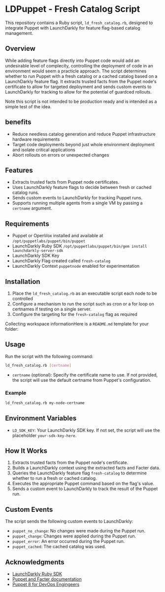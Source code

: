 # LDPuppet - Fresh Catalog Script

This repository contains a Ruby script, `ld_fresh_catalog.rb`, designed to integrate Puppet with LaunchDarkly for feature flag-based catalog management.

## Overview

While adding feature flags directly into Puppet code would add an undesirable level of complecity, controlling the deployment of code in an environment would seem a practicle approach. The script determines whether to run Puppet with a fresh catalog or a cached catalog based on a LaunchDarkly feature flag. It extracts trusted facts from the Puppet node's certificate to allow for targeted deployment and sends custom events to LaunchDarkly for tracking to allow for the potential of guardced rollouts.

Note this script is not intended to be production ready and is intended as a simple test of the idea.

## benefits

- Reduce needless catalog generation and reduce Puppet infrastructure hardware requirements
- Target code deployments beyond just whole environment deployment and isolate critical applications
- Abort rollouts on errors or unexpected changes

## Features

- Extracts trusted facts from Puppet node certificates.
- Uses LaunchDarkly feature flags to decide between fresh or cached catalog runs.
- Sends custom events to LaunchDarkly for tracking Puppet runs.
- Supports running multiple agents from a single VM by passing a `certname` argument.

## Requirements

- Puppet or OpenVox installed and available at `/opt/puppetlabs/puppet/bin/puppet`
- LaunchDarkly Ruby SDK `/opt/puppetlabs/puppet/bin/gem install launchdarkly-server-sdk`
- LaunchDarkly SDK Key
- LaunchDarkly Flag created called `fresh-catalog`
- LaunchDarkly Context `puppetnode` enabled for experimentation

## Installation

1. Place the `ld_fresh_catalog.rb` as an executable script each node to be controlled
2. Configure a mechanism to run the script such as cron or a for loop on certnames if testing on a single server.
3. Configure the targeting for the `fresh-catalog` flag as required

Collecting workspace informationHere is a `README.md` template for your folder:

## Usage

Run the script with the following command:

```bash
ld_fresh_catalog.rb [certname]
```

- `certname` (optional): Specify the certificate name to use. If not provided, the script will use the default certname from Puppet's configuration.

### Example

```bash
ld_fresh_catalog.rb my-node-certname
```

## Environment Variables

- `LD_SDK_KEY`: Your LaunchDarkly SDK key. If not set, the script will use the placeholder `your-sdk-key-here`.

## How It Works

1. Extracts trusted facts from the Puppet node's certificate.
2. Builds a LaunchDarkly context using the extracted facts and Facter data.
3. Queries the LaunchDarkly feature flag `fresh-catalog` to determine whether to run a fresh or cached catalog.
4. Executes the appropriate Puppet command based on the flag's value.
5. Sends a custom event to LaunchDarkly to track the result of the Puppet run.

## Custom Events

The script sends the following custom events to LaunchDarkly:

- `puppet_no_change`: No changes were made during the Puppet run.
- `puppet_change`: Changes were applied during the Puppet run.
- `puppet_error`: An error occurred during the Puppet run.
- `puppet_cached`: The cached catalog was used.

## Acknowledgments

- [LaunchDarkly Ruby SDK](https://github.com/launchdarkly/ruby-server-sdk)
- [Puppet and Facter documentation](https://help.puppet.com/)
- [Puppet 8 for DevOps Engingeers](https://www.packtpub.com/en-gb/product/puppet-8-for-devops-engineers-9781803235455)
